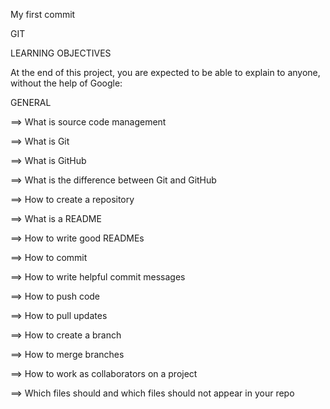 My first commit

GIT

LEARNING OBJECTIVES

At the end of this project, you are expected to be able to explain to anyone, without the help of Google:



GENERAL

  ==> What is source code management

  ==> What is Git

  ==> What is GitHub

  ==> What is the difference between Git and GitHub

  ==> How to create a repository

  ==> What is a README

  ==> How to write good READMEs

  ==> How to commit

  ==> How to write helpful commit messages

  ==> How to push code

  ==> How to pull updates

  ==> How to create a branch

  ==> How to merge branches

  ==> How to work as collaborators on a project

  ==> Which files should and which files should not appear in your repo

